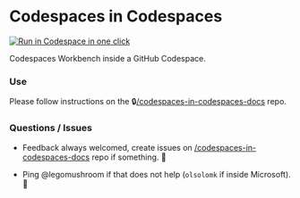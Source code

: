# Codespaces in Codespaces

[<img title="Run in Codespace in one click" src="https://cdn.jsdelivr.net/gh/bookish-potato/codespaces-in-codespaces@f097ccddfc401ab6b09d233dc47c3efa3f9513f6/images/badge.svg">](https://github.com/features/codespaces)

Codespaces Workbench inside a GitHub Codespace.

### Use

Please follow instructions on the 🔒[/codespaces-in-codespaces-docs](https://github.com/bookish-potato/codespaces-in-codespaces-docs) repo.

### Questions / Issues

- Feedback always welcomed, create issues on [/codespaces-in-codespaces-docs](https://github.com/bookish-potato/codespaces-in-codespaces-docs) repo if something. 🤗

- Ping @legomushroom if that does not help (`olsolomk` if inside Microsoft). 🏓
